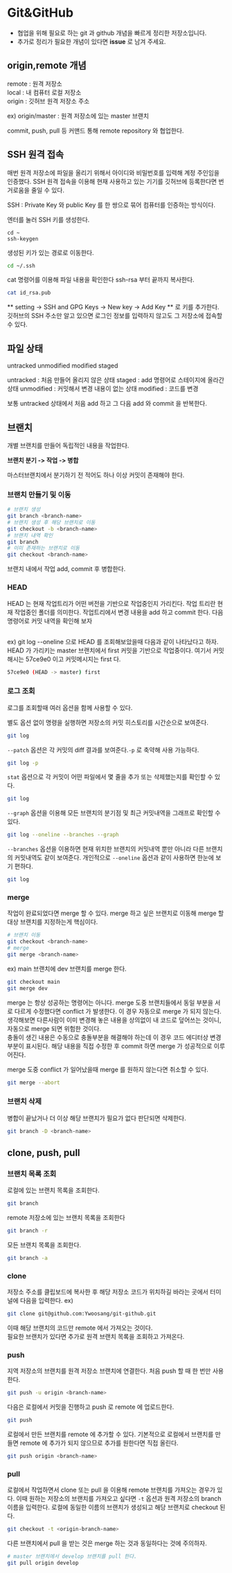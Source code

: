# Git&GitHub

- 협업을 위해 필요로 하는 git 과 github 개념을 빠르게 정리한 저장소입니다.
- 추가로 정리가 필요한 개념이 있다면 **issue** 로 남겨 주세요. 
 

## origin,remote 개념

remote : 원격 저장소     
local : 내 컴퓨터 로컬 저장소  
origin : 깃허브 원격 저장소 주소  

ex) origin/master :  원격 저장소에 있는 master 브랜치
  
commit, push, pull 등 커맨드 통해 remote repository 와 협업한다. 
  
## SSH 원격 접속

매번 원격 저장소에 파일을 올리기 위해서 아이디와 비밀번호를 입력해 계정 주인임을 인증했다. SSH 원격 접속을 이용해 현재 사용하고 있는 기기를 깃허브에 등록한다면 번거로움을 줄일 수 있다. 

SSH : Private Key 와 public Key 를 한 쌍으로 묶어 컴퓨터를 인증하는 방식이다. 
  
엔터를 눌러 SSH 키를 생성한다. 
```
cd ~
ssh-keygen
```
생성된 키가 있는 경로로 이동한다. 
```bash
cd ~/.ssh
``` 
cat 명령어를 이용해 파일 내용을 확인한다
ssh-rsa 부터 끝까지 복사한다. 
``` bash
cat id_rsa.pub
```
** setting -> SSH and GPG Keys -> New  key -> Add Key ** 로 키를 추가한다. 깃허브의 SSH 주소만 알고 있으면 로그인 정보를 입력하지 않고도 그 저장소에 접속할 수 있다. 

## 파일 상태

untracked unmodified modified staged

untracked : 처음 만들어 올리지 않은 상태
staged : add 명령어로 스테이지에 올라간 상태 
unmodified : 커밋해서 변경 내용이 없는 상태 
modified : 코드를 변경 

보통 untracked 상태에서 처음 add 하고 그 다음 add 와 commit 을 반복한다. 

## 브랜치

개별 브랜치를 만들어 독립적인 내용을 작업한다. 

**브랜치 분기 -> 작업 -> 병합** 

마스터브랜치에서 분기하기 전 적어도 하나 이상 커밋이 존재해야 한다. 

### 브랜치 만들기 및 이동
```bash
# 브랜치 생성
git branch <branch-name>
# 브랜치 생성 후 해당 브랜치로 이동
git checkout -b <branch-name>
# 브랜치 내역 확인
git branch
# 이미 존재하는 브랜치로 이동
git checkout <branch-name>
```

브랜치 내에서 작업 add, commit 후 병합한다.

### HEAD 

HEAD 는 현재 작업트리가 어떤 버전을 기반으로 작업중인지 가리킨다. 작업 트리란 현재 작업중인 폴더를 의미한다. 작업트리에서 변경 내용을 add 하고 commit 한다.
다음 명령어로 커밋 내역을 확인해 보자
```bash

```

ex) git log --oneline 으로 HEAD 를 조회해보았을때 다음과 같이 나타났다고 하자.
HEAD 가 가리키는 master 브랜치에서 first 커밋을 기반으로 작업중이다. 여기서 커밋 해시는 57ce9e0 이고 커밋메시지는 first 다. 
```bash 
57ce9e0 (HEAD -> master) first 
``` 


### 로그 조회

로그를 조회할때 여러 옵션을 함께 사용할 수 있다.  

별도 옵션 없이 명령을 실행하면 저장소의 커밋 히스토리를 시간순으로 보여준다.
```bash
git log
```  
`--patch` 옵션은 각 커밋의 diff 결과를 보여준다.`-p` 로 축약해 사용 가능하다. 
```bash
git log -p
```  
`stat` 옵션으로 각 커밋이 어떤 파일에서 몇 줄을 추가 또는 삭제했는지를 확인할 수 있다. 
```bash
git log
```  
`--graph` 옵션을 이용해 모든 브랜치의 분기점 및 최근 커밋내역을 그래프로 확인할 수 있다. 
```bash
git log --oneline --branches --graph
```
`--branches` 옵션을 이용하면 현재 위치한 브랜치의 커밋내역 뿐만 아니라 다른 브랜치의 커밋내역도 같이 보여준다. 개인적으로 `--oneline` 옵션과 같이 사용하면 한눈에 보기 편하다. 
```bash
git log
```  
### merge

작업이 완료되었다면 merge 할 수 있다. merge 하고 싶은 브랜치로 이동해 merge 할 대상 브랜치를 지정하는게 핵심이다.
```bash
# 브랜치 이동
git checkout <branch-name>
# merge
git merge <branch-name>
``` 
ex) main 브랜치에 dev 브랜치를 merge 한다.
```bash
git checkout main
git merge dev
``` 

merge 는 항상 성공하는 명령어는 아니다. merge 도중 브랜치들에서 동일 부분을 서로 다르게 수정했다면 conflict 가 발생한다. 이 경우 자동으로 merge 가 되지 않는다. 생각해보면 다른사람이 이미 변경해 놓은 내용을 상의없이 내 코드로 덮어쓰는 것이니, 자동으로 merge 되면 위험한 것이다.  
충돌이 생긴 내용은 수동으로 충돌부분을 해결해야 하는데 이 경우 코드 에디터상 변경 부분이 표시된다. 해당 내용을 직접 수정한 후 commit 하면 merge 가 성공적으로 이루어진다. 

merge 도중 conflict 가 일어났을때 merge 를 원하지 않는다면  취소할 수 있다. 
```bash
git merge --abort
```

### 브랜치 삭제

병합이 끝났거나 더 이상 해당 브랜치가 필요가 없다 판단되면 삭제한다. 
```bash
git branch -D <branch-name>
```

## clone, push, pull 

### 브랜치 목록 조회

로컬에 있는 브랜치 목록을 조회한다. 
```bash
git branch
``` 
remote 저장소에 있는 브랜치 목록을 조회한다
```bash
git branch -r
```
모든 브랜치 목록을 조회한다.
```bash
git branch -a
```

### clone

저장소 주소를 클립보드에 복사한 후 해당 저장소 코드가 위치하길 바라는 곳에서 터미널에 다음을 입력한다. 
ex) 
```bash
git clone git@github.com:Ywoosang/git-github.git
```
이때 해당 브랜치의 코드만 remote 에서 가져오는 것이다.   
필요한 브랜치가 있다면 추가로 원격 브랜치 목록을 조회하고 가져온다. 

### push

지역 저장소의 브랜치를 원격 저장소 브랜치에 연결한다. 처음 push 할 때 한 번만 사용한다. 
```bash 
git push -u origin <branch-name>
``` 
다음은 로컬에서 커밋을 진행하고 push 로 remote 에 업로드한다. 

```bash
git push
``` 


로컬에서 만든 브랜치를 remote 에 추가할 수 있다. 기본적으로 로컬에서 브랜치를 만들면 remote 에 추가가 되지 않으므로 추가를 원한다면 직접 올린다. 
```bash
git push origin <branch-name> 
```

### pull

로컬에서 작업하면서 clone 또는 pull 을 이용해 remote 브랜치를 가져오는 경우가 있다. 이때 원하는 저장소의 브랜치를 가져오고 싶다면 `-t` 옵션과 원격 저장소의 branch 이름을 입력한다. 로컬에 동일한 이름의 브랜치가 생성되고 해당 브랜치로 checkout 된다. 

```bash
git checkout -t <origin-branch-name>
```

다른 브랜치에서 pull 을 받는 것은 merge 하는 것과 동일하다는 것에 주의하자. 
```bash
# master 브랜치에서 develop 브랜치를 pull 한다.
git pull origin develop
``` 













